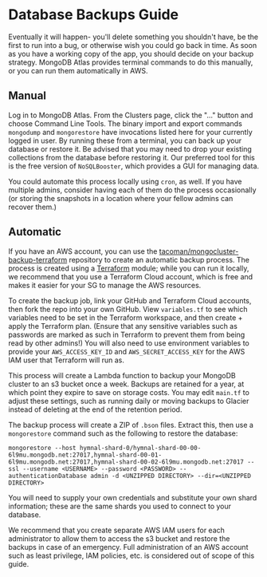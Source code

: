 # Database Backups Guide

Eventually it will happen- you'll delete something you shouldn't have, be the first to run into
a bug, or otherwise wish you could go back in time. As soon as you have a working copy of the app,
you should decide on your backup strategy. MongoDB Atlas provides terminal commands to do this
manually, or you can run them automatically in AWS.

## Manual

Log in to MongoDB Atlas. From the Clusters page, click the "..." button and choose Command Line Tools.
The binary import and export commands `mongodump` and `mongorestore` have invocations listed here
for your currently logged in user. By running these from a terminal, you can back up your database
or restore it. Be advised that you may need to drop your existing collections from the database before
restoring it. Our preferred tool for this is the free version of `NoSQLBooster`, which provides a
GUI for managing data.

You could automate this process locally using `cron`, as well. If you have multiple admins,
consider having each of them do the process occasionally (or storing the snapshots in a location
where your fellow admins can recover them.)

## Automatic

If you have an AWS account, you can use the [tacoman/mongocluster-backup-terraform](https://github.com/tacoman/mongocluster-backup-terraform)
repository to create an automatic backup process. The process is created using a [Terraform](https://www.terraform.io/) module; while
you can run it locally, we recommend that you use a Terraform Cloud account, which is free and makes it easier for your SG
to manage the AWS resources.

To create the backup job, link your GitHub and Terraform Cloud accounts, then fork the repo into your own GitHub.
View `variables.tf` to see which variables need to be set in the Terraform workspace, and then create + apply the
Terraform plan. (Ensure that any sensitive variables such as passwords are marked as such in Terraform to prevent
them from being read by other admins!) You will also need to use environment variables to provide your
`AWS_ACCESS_KEY_ID` and `AWS_SECRET_ACCESS_KEY` for the AWS IAM user that Terraform will run as.

This process will create a Lambda function to backup your MongoDB cluster to an s3 bucket once a week. Backups are retained
for a year, at which point they expire to save on storage costs. You may edit `main.tf` to adjust these settings,
such as running daily or moving backups to Glacier instead of deleting at the end of the retention period.

The backup process will create a ZIP of `.bson` files. Extract this, then use a `mongorestore` command such as the following
to restore the database:

`mongorestore --host hymnal-shard-0/hymnal-shard-00-00-6l9mu.mongodb.net:27017,hymnal-shard-00-01-6l9mu.mongodb.net:27017,hymnal-shard-00-02-6l9mu.mongodb.net:27017 --ssl --username <USERNAME> --password <PASSWORD> --authenticationDatabase admin -d <UNZIPPED DIRECTORY> --dir=<UNZIPPED DIRECTORY>`

You will need to supply your own credentials and substitute your own shard information; these are the same shards you used
to connect to your database.

We recommend that you create separate AWS IAM users for each administrator to allow them to access the s3 bucket and restore
the backups in case of an emergency. Full administration of an AWS account such as least privilege, IAM policies,
etc. is considered out of scope of this guide.